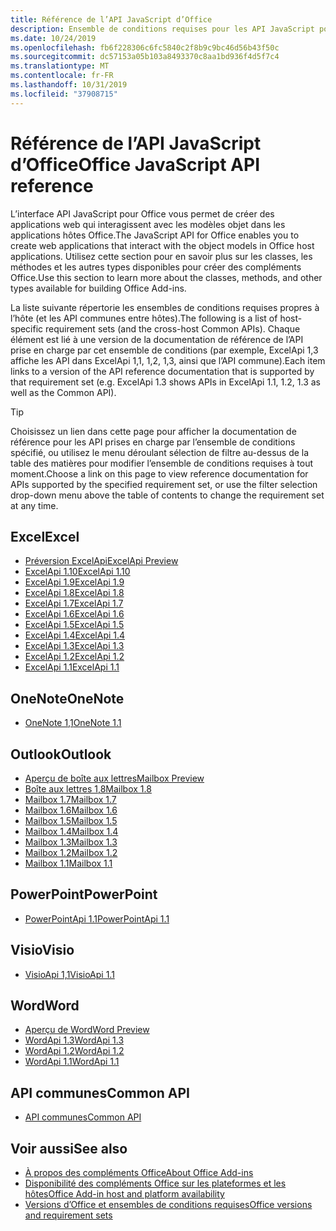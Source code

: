 ```yaml
---
title: Référence de l’API JavaScript d’Office
description: Ensemble de conditions requises pour les API JavaScript pour Office par hôte
ms.date: 10/24/2019
ms.openlocfilehash: fb6f228306c6fc5840c2f8b9c9bc46d56b43f50c
ms.sourcegitcommit: dc57153a05b103a8493370c8aa1bd936f4d5f7c4
ms.translationtype: MT
ms.contentlocale: fr-FR
ms.lasthandoff: 10/31/2019
ms.locfileid: "37908715"
---
```

# <a name="office-javascript-api-reference"></a><span data-ttu-id="9947c-103">Référence de l’API JavaScript d’Office</span><span class="sxs-lookup"><span data-stu-id="9947c-103">Office JavaScript API reference</span></span>

<span data-ttu-id="9947c-104">L’interface API JavaScript pour Office vous permet de créer des applications web qui interagissent avec les modèles objet dans les applications hôtes Office.</span><span class="sxs-lookup"><span data-stu-id="9947c-104">The JavaScript API for Office enables you to create web applications that interact with the object models in Office host applications.</span></span> <span data-ttu-id="9947c-105">Utilisez cette section pour en savoir plus sur les classes, les méthodes et les autres types disponibles pour créer des compléments Office.</span><span class="sxs-lookup"><span data-stu-id="9947c-105">Use this section to learn more about the classes, methods, and other types available for building Office Add-ins.</span></span>

<span data-ttu-id="9947c-106">La liste suivante répertorie les ensembles de conditions requises propres à l’hôte (et les API communes entre hôtes).</span><span class="sxs-lookup"><span data-stu-id="9947c-106">The following is a list of host-specific requirement sets (and the cross-host Common APIs).</span></span> <span data-ttu-id="9947c-107">Chaque élément est lié à une version de la documentation de référence de l’API prise en charge par cet ensemble de conditions (par exemple, ExcelApi 1,3 affiche les API dans ExcelApi 1,1, 1,2, 1,3, ainsi que l’API commune).</span><span class="sxs-lookup"><span data-stu-id="9947c-107">Each item links to a version of the API reference documentation that is supported by that requirement set (e.g. ExcelApi 1.3 shows APIs in ExcelApi 1.1, 1.2, 1.3 as well as the Common API).</span></span>

> [!TIP]
> <span data-ttu-id="9947c-108">Choisissez un lien dans cette page pour afficher la documentation de référence pour les API prises en charge par l’ensemble de conditions spécifié, ou utilisez le menu déroulant sélection de filtre au-dessus de la table des matières pour modifier l’ensemble de conditions requises à tout moment.</span><span class="sxs-lookup"><span data-stu-id="9947c-108">Choose a link on this page to view reference documentation for APIs supported by the specified requirement set, or use the filter selection drop-down menu above the table of contents to change the requirement set at any time.</span></span>

## <a name="excel"></a><span data-ttu-id="9947c-109">Excel</span><span class="sxs-lookup"><span data-stu-id="9947c-109">Excel</span></span>

- [<span data-ttu-id="9947c-110">Préversion ExcelApi</span><span class="sxs-lookup"><span data-stu-id="9947c-110">ExcelApi Preview</span></span>](/javascript/api/excel?view=excel-js-preview)
- [<span data-ttu-id="9947c-111">ExcelApi 1.10</span><span class="sxs-lookup"><span data-stu-id="9947c-111">ExcelApi 1.10</span></span>](/javascript/api/excel?view=excel-js-1.10)
- [<span data-ttu-id="9947c-112">ExcelApi 1.9</span><span class="sxs-lookup"><span data-stu-id="9947c-112">ExcelApi 1.9</span></span>](/javascript/api/excel?view=excel-js-1.9)
- [<span data-ttu-id="9947c-113">ExcelApi 1.8</span><span class="sxs-lookup"><span data-stu-id="9947c-113">ExcelApi 1.8</span></span>](/javascript/api/excel?view=excel-js-1.8)
- [<span data-ttu-id="9947c-114">ExcelApi 1.7</span><span class="sxs-lookup"><span data-stu-id="9947c-114">ExcelApi 1.7</span></span>](/javascript/api/excel?view=excel-js-1.7)
- [<span data-ttu-id="9947c-115">ExcelApi 1.6</span><span class="sxs-lookup"><span data-stu-id="9947c-115">ExcelApi 1.6</span></span>](/javascript/api/excel?view=excel-js-1.6)
- [<span data-ttu-id="9947c-116">ExcelApi 1.5</span><span class="sxs-lookup"><span data-stu-id="9947c-116">ExcelApi 1.5</span></span>](/javascript/api/excel?view=excel-js-1.5)
- [<span data-ttu-id="9947c-117">ExcelApi 1.4</span><span class="sxs-lookup"><span data-stu-id="9947c-117">ExcelApi 1.4</span></span>](/javascript/api/excel?view=excel-js-1.4)
- [<span data-ttu-id="9947c-118">ExcelApi 1.3</span><span class="sxs-lookup"><span data-stu-id="9947c-118">ExcelApi 1.3</span></span>](/javascript/api/excel?view=excel-js-1.3)
- [<span data-ttu-id="9947c-119">ExcelApi 1.2</span><span class="sxs-lookup"><span data-stu-id="9947c-119">ExcelApi 1.2</span></span>](/javascript/api/excel?view=excel-js-1.2)
- [<span data-ttu-id="9947c-120">ExcelApi 1.1</span><span class="sxs-lookup"><span data-stu-id="9947c-120">ExcelApi 1.1</span></span>](/javascript/api/excel?view=excel-js-1.1)

## <a name="onenote"></a><span data-ttu-id="9947c-121">OneNote</span><span class="sxs-lookup"><span data-stu-id="9947c-121">OneNote</span></span>

- [<span data-ttu-id="9947c-122">OneNote 1,1</span><span class="sxs-lookup"><span data-stu-id="9947c-122">OneNote 1.1</span></span>](/javascript/api/onenote?view=onenote-js-1.1)

## <a name="outlook"></a><span data-ttu-id="9947c-123">Outlook</span><span class="sxs-lookup"><span data-stu-id="9947c-123">Outlook</span></span>

- [<span data-ttu-id="9947c-124">Aperçu de boîte aux lettres</span><span class="sxs-lookup"><span data-stu-id="9947c-124">Mailbox Preview</span></span>](/javascript/api/outlook?view=outlook-js-preview)
- [<span data-ttu-id="9947c-125">Boîte aux lettres 1,8</span><span class="sxs-lookup"><span data-stu-id="9947c-125">Mailbox 1.8</span></span>](/javascript/api/outlook?view=outlook-js-1.8)
- [<span data-ttu-id="9947c-126">Mailbox 1.7</span><span class="sxs-lookup"><span data-stu-id="9947c-126">Mailbox 1.7</span></span>](/javascript/api/outlook?view=outlook-js-1.7)
- [<span data-ttu-id="9947c-127">Mailbox 1.6</span><span class="sxs-lookup"><span data-stu-id="9947c-127">Mailbox 1.6</span></span>](/javascript/api/outlook?view=outlook-js-1.6)
- [<span data-ttu-id="9947c-128">Mailbox 1.5</span><span class="sxs-lookup"><span data-stu-id="9947c-128">Mailbox 1.5</span></span>](/javascript/api/outlook?view=outlook-js-1.5)
- [<span data-ttu-id="9947c-129">Mailbox 1.4</span><span class="sxs-lookup"><span data-stu-id="9947c-129">Mailbox 1.4</span></span>](/javascript/api/outlook?view=outlook-js-1.4)
- [<span data-ttu-id="9947c-130">Mailbox 1.3</span><span class="sxs-lookup"><span data-stu-id="9947c-130">Mailbox 1.3</span></span>](/javascript/api/outlook?view=outlook-js-1.3)
- [<span data-ttu-id="9947c-131">Mailbox 1.2</span><span class="sxs-lookup"><span data-stu-id="9947c-131">Mailbox 1.2</span></span>](/javascript/api/outlook?view=outlook-js-1.2)
- [<span data-ttu-id="9947c-132">Mailbox 1.1</span><span class="sxs-lookup"><span data-stu-id="9947c-132">Mailbox 1.1</span></span>](/javascript/api/outlook?view=outlook-js-1.1)

## <a name="powerpoint"></a><span data-ttu-id="9947c-133">PowerPoint</span><span class="sxs-lookup"><span data-stu-id="9947c-133">PowerPoint</span></span>

- [<span data-ttu-id="9947c-134">PowerPointApi 1.1</span><span class="sxs-lookup"><span data-stu-id="9947c-134">PowerPointApi 1.1</span></span>](/javascript/api/powerpoint?view=powerpoint-js-1.1)

## <a name="visio"></a><span data-ttu-id="9947c-135">Visio</span><span class="sxs-lookup"><span data-stu-id="9947c-135">Visio</span></span>

- [<span data-ttu-id="9947c-136">VisioApi 1,1</span><span class="sxs-lookup"><span data-stu-id="9947c-136">VisioApi 1.1</span></span>](/javascript/api/visio?view=visio-js-1.1)

## <a name="word"></a><span data-ttu-id="9947c-137">Word</span><span class="sxs-lookup"><span data-stu-id="9947c-137">Word</span></span>

- [<span data-ttu-id="9947c-138">Aperçu de Word</span><span class="sxs-lookup"><span data-stu-id="9947c-138">Word Preview</span></span>](/javascript/api/word?view=word-js-preview)
- [<span data-ttu-id="9947c-139">WordApi 1.3</span><span class="sxs-lookup"><span data-stu-id="9947c-139">WordApi 1.3</span></span>](/javascript/api/word?view=word-js-1.3)
- [<span data-ttu-id="9947c-140">WordApi 1.2</span><span class="sxs-lookup"><span data-stu-id="9947c-140">WordApi 1.2</span></span>](/javascript/api/word?view=word-js-1.2)
- [<span data-ttu-id="9947c-141">WordApi 1.1</span><span class="sxs-lookup"><span data-stu-id="9947c-141">WordApi 1.1</span></span>](/javascript/api/word?view=word-js-1.1)

## <a name="common-api"></a><span data-ttu-id="9947c-142">API communes</span><span class="sxs-lookup"><span data-stu-id="9947c-142">Common API</span></span>

- [<span data-ttu-id="9947c-143">API communes</span><span class="sxs-lookup"><span data-stu-id="9947c-143">Common API</span></span>](/javascript/api/office?view=common-js)

## <a name="see-also"></a><span data-ttu-id="9947c-144">Voir aussi</span><span class="sxs-lookup"><span data-stu-id="9947c-144">See also</span></span>

- [<span data-ttu-id="9947c-145">À propos des compléments Office</span><span class="sxs-lookup"><span data-stu-id="9947c-145">About Office Add-ins</span></span>](/office/dev/add-ins/overview)
- [<span data-ttu-id="9947c-146">Disponibilité des compléments Office sur les plateformes et les hôtes</span><span class="sxs-lookup"><span data-stu-id="9947c-146">Office Add-in host and platform availability</span></span>](/office/dev/add-ins/overview/office-add-in-availability)
- [<span data-ttu-id="9947c-147">Versions d’Office et ensembles de conditions requises</span><span class="sxs-lookup"><span data-stu-id="9947c-147">Office versions and requirement sets</span></span>](/office/dev/add-ins/develop/office-versions-and-requirement-sets)
